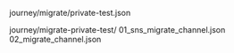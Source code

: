 journey/migrate/private-test.json

journey/migrate-private-test/
  01_sns_migrate_channel.json
  02_migrate_channel.json
  
